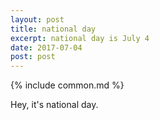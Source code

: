 ```yaml
---
layout: post
title: national day
excerpt: national day is July 4
date: 2017-07-04
post: post
---
```


{% include common.md %}

Hey, it's national day.
